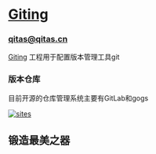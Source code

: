 ﻿# [Giting](https://github.com/qitas/Giting) 

### qitas@qitas.cn


[Giting](https://github.com/qitas/Giting) 工程用于配置版本管理工具git 

### 版本仓库

目前开源的仓库管理系统主要有GitLab和gogs

[![sites](http://182.61.61.133/link/resources/head.png)](http://www.qitas.cn) 

## 锻造最美之器